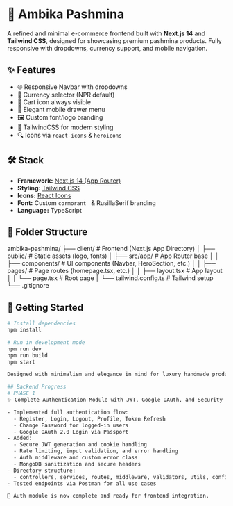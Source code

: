 # 🧣 Ambika Pashmina

A refined and minimal e-commerce frontend built with **Next.js 14** and **Tailwind CSS**, designed for showcasing premium pashmina products. Fully responsive with dropdowns, currency support, and mobile navigation.

## ✨ Features

- 🌐 Responsive Navbar with dropdowns
- 🎯 Currency selector (NPR default)
- 🛒 Cart icon always visible
- 📱 Elegant mobile drawer menu
- 🖼️ Custom font/logo branding
- 🎨 TailwindCSS for modern styling
- 🔍 Icons via `react-icons` & `heroicons`

## 🛠️ Stack

- **Framework:** [Next.js 14 (App Router)](https://nextjs.org/)
- **Styling:** [Tailwind CSS](https://tailwindcss.com/)
- **Icons:** [React Icons](https://react-icons.github.io/react-icons/)
- **Font:** Custom `cormorant ` & RusillaSerif branding
- **Language:** TypeScript

## 📂 Folder Structure

ambika-pashmina/
├── client/ # Frontend (Next.js App Directory)
│ ├── public/ # Static assets (logo, fonts)
│ ├── src/app/ # App Router base
│ │ ├── components/ # UI components (Navbar, HeroSection, etc.)
│ │ ├── pages/ # Page routes (homepage.tsx, etc.)
│ │ ├── layout.tsx # App layout
│ │ └── page.tsx # Root page
│ └── tailwind.config.ts # Tailwind setup
└── .gitignore



## 🚀 Getting Started

```bash
# Install dependencies
npm install

# Run in development mode
npm run dev
npm run build
npm start

Designed with minimalism and elegance in mind for luxury handmade products.

## Backend Progress
# PHASE 1
✨ Complete Authentication Module with JWT, Google OAuth, and Security Middleware

- Implemented full authentication flow:
  - Register, Login, Logout, Profile, Token Refresh
  - Change Password for logged-in users
  - Google OAuth 2.0 Login via Passport
- Added:
  - Secure JWT generation and cookie handling
  - Rate limiting, input validation, and error handling
  - Auth middleware and custom error class
  - MongoDB sanitization and secure headers
- Directory structure:
  - controllers, services, routes, middleware, validators, utils, config
- Tested endpoints via Postman for all use cases

🔐 Auth module is now complete and ready for frontend integration.
